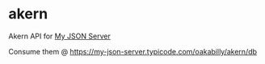 # akern
Akern API for [My JSON Server](https://my-json-server.typicode.com)

Consume them @
https://my-json-server.typicode.com/oakabilly/akern/db

